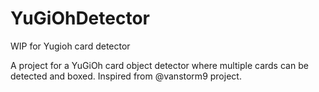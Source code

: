# YuGiOhDetector
WIP for Yugioh card detector

A project for a YuGiOh card object detector where multiple cards can be detected and boxed.  Inspired from @vanstorm9 project.

